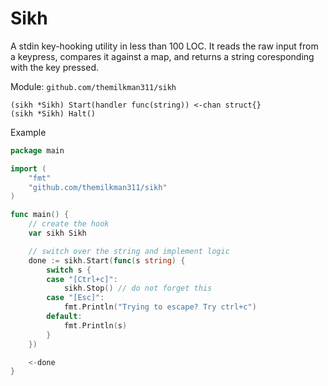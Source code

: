 # Sikh

A stdin key-hooking utility in less than 100 LOC. It reads the raw input from a keypress, compares it against a map, and returns a string coresponding with the key pressed.

Module: `github.com/themilkman311/sikh`

```
(sikh *Sikh) Start(handler func(string)) <-chan struct{}
(sikh *Sikh) Halt()
```

Example

```go
package main

import (
    "fmt"
    "github.com/themilkman311/sikh"
)

func main() {
    // create the hook
	var sikh Sikh

    // switch over the string and implement logic
	done := sikh.Start(func(s string) {
		switch s {
		case "[Ctrl+c]":
			sikh.Stop() // do not forget this
		case "[Esc]":
			fmt.Println("Trying to escape? Try ctrl+c")
		default:
			fmt.Println(s)
		}
	})

	<-done
}
```